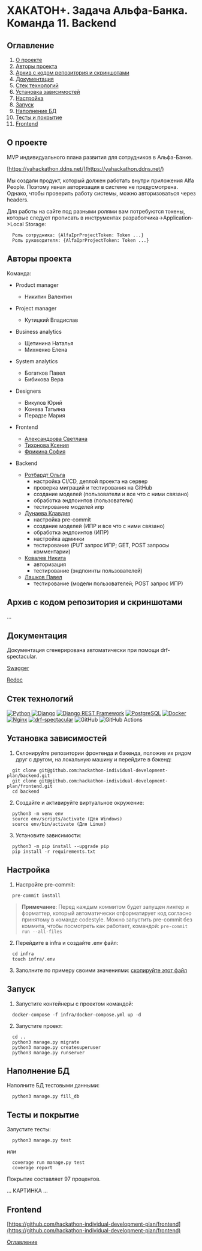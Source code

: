 # ХАКАТОН+. Задача Альфа-Банка. Команда 11. Backend

## Оглавление <a id="contents"></a>

1. [О проекте](#about)
2.  [Авторы проекта](#authors)
3. [Архив с кодом репозитория и скриншотами](#archive)
4. [Документация](#documentation)
5. [Стек технологий](#tools)
6. [Установка зависимостей](#installation)
7. [Настройка](#setting)
8. [Запуск](#start)
9. [Наполнение БД](#database)
10. [Тесты и покрытие](#tests)
11. [Frontend](#frontend)


## О проекте <a id="about"></a>

MVP индивидуального плана развития для сотрудников в Альфа-Банке.

[https://yahackathon.ddns.net/](https://yahackathon.ddns.net/)

Мы создали продукт, который должен работать внутри приложения Alfa People. Поэтому явная авторизация в системе не предусмотрена. Однако, чтобы проверить работу системы, можно авторизоваться через headers.

Для работы на сайте под разными ролями вам потребуются токены, которые следует прописать в инструментах разработчика->Application->Local Storage:
```
  Роль сотрудника: {AlfaIprProjectToken: Token ...}
  Роль руководителя: {AlfaIprProjectToken: Token ...}
```

## Авторы проекта <a id="authors"></a>

Команда:

- Product manager
  - Никитин Валентин

- Project manager
  - Кутицкий Владислав

- Business analytics
  - Щетинина Наталья
  - Михненко Елена

- System analytics
  - Богатков Павел
  - Бибикова Вера

- Designers
  - Викулов Юрий
  - Конева Татьяна
  - Перадзе Мария

- Frontend
  - [Александрова Светлана](https://github.com/SvetAlexa)
  - [Тихонова Ксения](https://github.com/TikhonovaKs)
  - [Фрикина София](https://github.com/SofiaFrikina)

- Backend
  - [Ротбардт Ольга](https://github.com/esfiro4ka)
    * настройка CI/CD, деплой проекта на сервер
    * проверка миграций и тестирования на GitHub
    * создание моделей (пользователи и все что с ними связано)
    * обработка эндпоинтов (пользователи)
    * тестирование моделей ипр
  - [Дунаева Клавдия](https://github.com/KlavaD)
    * настройка pre-commit
    * создание моделей (ИПР и все что с ними связано)
    * обработка эндпоинтов (ИПР)
    * настройка админки
    * тестирование (PUT запрос ИПР; GET, POST запросы комментарии)
  - [Ковалев Никита](https://github.com/NV-Kovalev)
    * авторизация
    * тестирование (эндпоинты пользователей)
  - [Лашков Павел](https://github.com/hutji)
    * тестирование (модели пользователей; POST запрос ИПР)


## Архив с кодом репозитория и скриншотами <a id="archive"></a>

...

## Документация <a id="documentation"></a>

Документация сгенерирована автоматически при помощи drf-spectacular.

[Swagger](https://yahackathon.ddns.net/api/schema/docs/#/)

[Redoc](https://yahackathon.ddns.net/api/schema/redoc/)

## Стек технологий <a id="tools"></a>

[![Python](https://img.shields.io/badge/Python-3.11-blue)](https://www.python.org/)
[![Django](https://img.shields.io/badge/Django-5.0.1-green)](https://www.djangoproject.com/)
[![Django REST Framework](https://img.shields.io/badge/DRF-3.14.0-orange)](https://www.django-rest-framework.org/)
[![PostgreSQL](https://img.shields.io/badge/PostgreSQL-14.10-blue)](https://www.postgresql.org/)
[![Docker](https://img.shields.io/badge/Docker-20.10.24-blue)](https://www.docker.com/)
[![Nginx](https://img.shields.io/badge/Nginx-alpine-brightgreen)](https://nginx.org/)
[![drf-spectacular](https://img.shields.io/badge/drf--spectacular-0.27.0-blue)](https://drf-spectacular.readthedocs.io/)
![GitHub](https://img.shields.io/badge/GitHub-100000?style=for-the-badge&logo=github&logoColor=white)
![GitHub Actions](https://img.shields.io/badge/GitHub_Actions-2088FF?style=for-the-badge&logo=github-actions&logoColor=white)

## Установка зависимостей<a id="installation"></a>

1. Склонируйте репозитории фронтенда и бэкенда, положив их рядом друг с другом, на локальную машину и перейдите в бэкенд:

  ```
    git clone git@github.com:hackathon-individual-development-plan/backend.git
    git clone git@github.com:hackathon-individual-development-plan/frontend.git
    cd backend
  ```

2. Создайте и активируйте виртуальное окружение:

  ```
    python3 -m venv env
    source env/scripts/activate (Для Windows)
    source env/bin/activate (Для Linux)
  ```

3. Установите зависимости:
  ```
    python3 -m pip install --upgrade pip
    pip install -r requirements.txt
  ```

## Настройка <a id="setting"></a>

1. Настройте pre-commit:
  ```
    pre-commit install
  ```
> **Примечание**:
  > Перед каждым коммитом будет запущен линтер и форматтер,
  > который автоматически отформатирует код
  > согласно принятому в команде codestyle.
  > Можно запустить pre-commit без коммита, чтобы посмотреть как работает,
  > командой:
    ```
      pre-commit run --all-files
    ```

2. Перейдите в infra и создайте .env файл:
  ```
    cd infra
    touch infra/.env
  ```

3. Заполните по примеру своими значениями:
  [скопируйте этот файл](./infra/.env.example)

## Запуск <a id="start"></a>

1. Запустите контейнеры с проектом командой:
  ```
    docker-compose -f infra/docker-compose.yml up -d
  ```
2. Запустите проект:

  ```
    cd ..
    python3 manage.py migrate
    python3 manage.py createsuperuser
    python3 manage.py runserver
  ```

## Наполнение БД <a id="database"></a>

Наполните БД тестовыми данными:

  ```
    python3 manage.py fill_db
  ```

## Тесты и покрытие <a id="tests"></a>

Запустите тесты:

  ```
    python3 manage.py test
  ```
  или
  ```
    coverage run manage.py test
    coverage report
  ```

Покрытие составляет 97 процентов.

... КАРТИНКА ...

##  Frontend <a id="frontend"></a>

[https://github.com/hackathon-individual-development-plan/frontend](https://github.com/hackathon-individual-development-plan/frontend)


[Оглавление](#contents)
